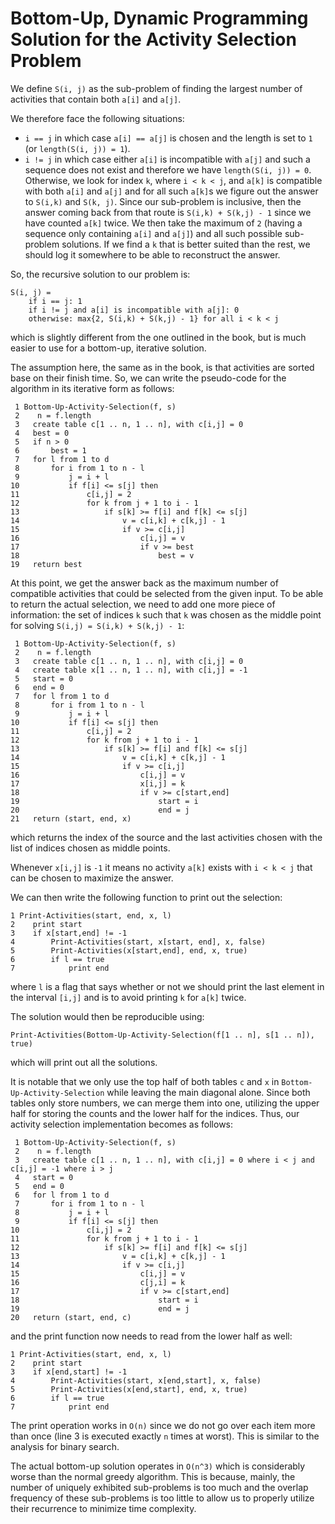 Bottom-Up, Dynamic Programming Solution for the Activity Selection Problem
==========================================================================

We define `S(i, j)` as the sub-problem of finding the largest number of activities that contain both `a[i]` and `a[j]`.

We therefore face the following situations:

  - `i == j` in which case `a[i] == a[j]` is chosen and the length is set to `1` (or `length(S(i, j)) = 1`).
  - `i != j` in which case either `a[i]` is incompatible with `a[j]` and such a sequence does not exist and therefore
  we have `length(S(i, j)) = 0`. Otherwise, we look for index `k`, where `i < k < j`, and `a[k]` is compatible with
  both `a[i]` and `a[j]` and for all such `a[k]`s we figure out the answer to `S(i,k)` and `S(k, j)`. Since our sub-problem
  is inclusive, then the answer coming back from that route is `S(i,k) + S(k,j) - 1` since we have counted `a[k]` twice. We
  then take the maximum of `2` (having a sequence only containing `a[i]` and `a[j]`) and all such possible sub-problem
  solutions. If we find a `k` that is better suited than the rest, we should log it somewhere to be able to reconstruct
  the answer.
  
So, the recursive solution to our problem is:

    S(i, j) =
        if i == j: 1
        if i != j and a[i] is incompatible with a[j]: 0
        otherwise: max{2, S(i,k) + S(k,j) - 1} for all i < k < j

which is slightly different from the one outlined in the book, but is much easier to use for a bottom-up, iterative solution.

The assumption here, the same as in the book, is that activities are sorted base on their finish time. So, we can write the
pseudo-code for the algorithm in its iterative form as follows:

     1 Bottom-Up-Activity-Selection(f, s)
     2    n = f.length
     3   create table c[1 .. n, 1 .. n], with c[i,j] = 0
     4   best = 0
     5   if n > 0
     6       best = 1
     7   for l from 1 to d
     8       for i from 1 to n - l
     9           j = i + l
    10           if f[i] <= s[j] then
    11               c[i,j] = 2
    12               for k from j + 1 to i - 1
    13                   if s[k] >= f[i] and f[k] <= s[j]
    14                       v = c[i,k] + c[k,j] - 1
    15                       if v >= c[i,j]
    16                           c[i,j] = v
    17                           if v >= best
    18                               best = v
    19   return best

At this point, we get the answer back as the maximum number of compatible activities that could be selected from the
given input. To be able to return the actual selection, we need to add one more piece of information: the set of indices
`k` such that `k` was chosen as the middle point for solving `S(i,j) = S(i,k) + S(k,j) - 1`:
                    
     1 Bottom-Up-Activity-Selection(f, s)
     2    n = f.length
     3   create table c[1 .. n, 1 .. n], with c[i,j] = 0
     4   create table x[1 .. n, 1 .. n], with c[i,j] = -1
     5   start = 0
     6   end = 0
     7   for l from 1 to d
     8       for i from 1 to n - l
     9           j = i + l
    10           if f[i] <= s[j] then
    11               c[i,j] = 2
    12               for k from j + 1 to i - 1
    13                   if s[k] >= f[i] and f[k] <= s[j]
    14                       v = c[i,k] + c[k,j] - 1
    15                       if v >= c[i,j]
    16                           c[i,j] = v
    17                           x[i,j] = k
    18                           if v >= c[start,end]
    19                               start = i
    20                               end = j
    21   return (start, end, x)

which returns the index of the source and the last activities chosen with the list of indices chosen as middle points.

Whenever `x[i,j]` is `-1` it means no activity `a[k]` exists with `i < k < j` that can be chosen to maximize the answer.

We can then write the following function to print out the selection:

    1 Print-Activities(start, end, x, l)
    2    print start
    3    if x[start,end] != -1
    4        Print-Activities(start, x[start, end], x, false)
    5        Print-Activities(x[start,end], end, x, true)
    6        if l == true
    7            print end

where `l` is a flag that says whether or not we should print the last element in the interval `[i,j]` and is to avoid
printing `k` for `a[k]` twice.

The solution would then be reproducible using:

    Print-Activities(Bottom-Up-Activity-Selection(f[1 .. n], s[1 .. n]), true)

which will print out all the solutions.

It is notable that we only use the top half of both tables `c` and `x` in `Bottom-Up-Activity-Selection` while leaving
the main diagonal alone. Since both tables only store numbers, we can merge them into one, utilizing the upper half for
storing the counts and the lower half for the indices. Thus, our activity selection implementation becomes as follows:

     1 Bottom-Up-Activity-Selection(f, s)
     2    n = f.length
     3   create table c[1 .. n, 1 .. n], with c[i,j] = 0 where i < j and c[i,j] = -1 where i > j
     4   start = 0
     5   end = 0
     6   for l from 1 to d
     7       for i from 1 to n - l
     8           j = i + l
     9           if f[i] <= s[j] then
    10               c[i,j] = 2
    11               for k from j + 1 to i - 1
    12                   if s[k] >= f[i] and f[k] <= s[j]
    13                       v = c[i,k] + c[k,j] - 1
    14                       if v >= c[i,j]
    15                           c[i,j] = v
    16                           c[j,i] = k
    17                           if v >= c[start,end]
    18                               start = i
    19                               end = j
    20   return (start, end, c)

and the print function now needs to read from the lower half as well:

    1 Print-Activities(start, end, x, l)
    2    print start
    3    if x[end,start] != -1
    4        Print-Activities(start, x[end,start], x, false)
    5        Print-Activities(x[end,start], end, x, true)
    6        if l == true
    7            print end

The print operation works in `O(n)` since we do not go over each item more than once (line 3 is executed exactly
`n` times at worst). This is similar to the analysis for binary search.

The actual bottom-up solution operates in `O(n^3)` which is considerably worse than the normal greedy algorithm.
This is because, mainly, the number of uniquely exhibited sub-problems is too much and the overlap frequency of
these sub-problems is too little to allow us to properly utilize their recurrence to minimize time complexity.